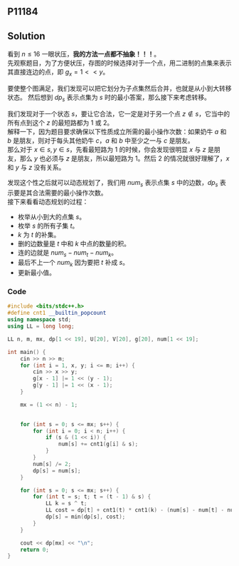 ## P11184
## Solution
看到 $n\le 16$ 一眼状压，**我的方法一点都不抽象！！！**。\
先观察题目，为了方便状压，存图的时候选择对于一个点，用二进制的点集来表示其直接连边的点，即 $g_x=1<<y$。

要使整个图满足，我们发现可以把它划分为子点集然后合并，也就是从小到大转移状态。
然后想到 $dp_s$ 表示点集为 $s$ 时的最小答案，那么接下来考虑转移。

我们发现对于一个状态 $s$，要让它合法，它一定是对于另一个点 $z\notin s$，它当中的所有点到这个 $z$ 的最短路都为 $1$ 或 $2$。\
解释一下，因为题目要求确保以下性质成立所需的最小操作次数：如果奶牛 $a$ 和 $b$ 是朋友，则对于每头其他奶牛 $c$，$a$ 和 $b$ 中至少之一与 $c$ 是朋友。\
那么对于 $x\in s,y\in s$，先看最短路为 $1$ 的时候，你会发现很明显 $x$ 与 $z$ 是朋友，那么 $y$ 也必须与 $z$ 是朋友，所以最短路为 $1$。然后 $2$ 的情况就很好理解了，$x$ 和 $y$ 与 $z$ 没有关系。

发现这个性之后就可以动态规划了，我们用 $num_s$ 表示点集 $s$ 中的边数，$dp_s$ 表示要是其合法需要的最小操作次数。\
接下来看看动态规划的过程：
- 枚举从小到大的点集 $s$。
- 枚举 $s$ 的所有子集 $t$。
- $k$ 为 $t$ 的补集。
- 删的边数量是 $t$ 中和 $k$ 中点的数量的积。
- 连的边就是 $num_s-num_t-num_k$。
- 最后不上一个 $num_k$ 因为要把 $t$ 补成 $s$。
- 更新最小值。

### Code
```cpp
#include <bits/stdc++.h>
#define cnt1 __builtin_popcount
using namespace std;
using LL = long long;

LL n, m, mx, dp[1 << 19], U[20], V[20], g[20], num[1 << 19];

int main() {
    cin >> n >> m;
    for (int i = 1, x, y; i <= m; i++) {
        cin >> x >> y;
        g[x - 1] |= 1 << (y - 1);
        g[y - 1] |= 1 << (x - 1);
    }

    mx = (1 << n) - 1;

  
    for (int s = 0; s <= mx; s++) {
        for (int i = 0; i < n; i++) {
            if (s & (1 << i)) {
                num[s] += cnt1(g[i] & s);
            }
        }
        num[s] /= 2; 
        dp[s] = num[s]; 
    }

    for (int s = 0; s <= mx; s++) {
        for (int t = s; t; t = (t - 1) & s) {
            LL k = s ^ t;
            LL cost = dp[t] + cnt1(t) * cnt1(k) - (num[s] - num[t] - num[k]) + num[k];
            dp[s] = min(dp[s], cost);
        }
    }

    cout << dp[mx] << "\n";
    return 0;
}
```